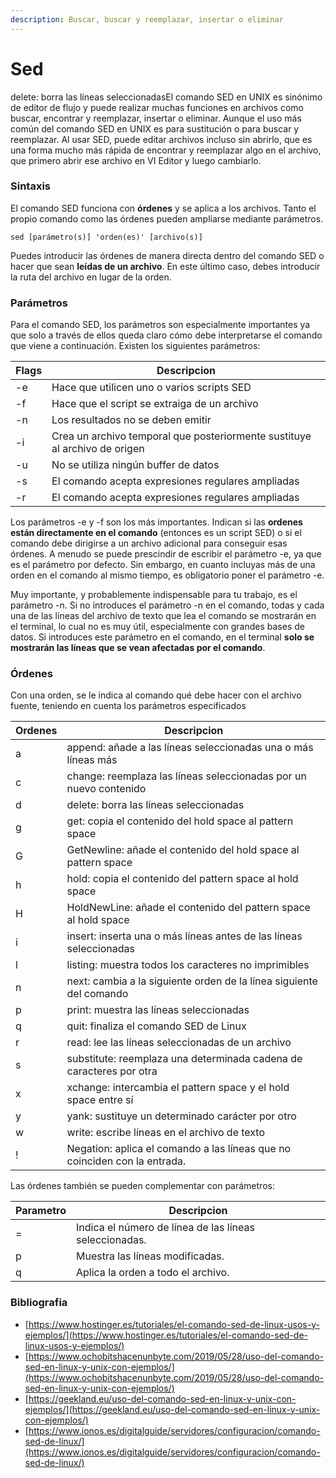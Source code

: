 ```yaml
---
description: Buscar, buscar y reemplazar, insertar o eliminar
---
```


# Sed

delete: borra las líneas seleccionadasEl comando SED en UNIX es sinónimo de editor de flujo y puede realizar muchas funciones en archivos como buscar, encontrar y reemplazar, insertar o eliminar. Aunque el uso más común del comando SED en UNIX es para sustitución o para buscar y reemplazar. Al usar SED, puede editar archivos incluso sin abrirlo, que es una forma mucho más rápida de encontrar y reemplazar algo en el archivo, que primero abrir ese archivo en VI Editor y luego cambiarlo.

### Sintaxis

El comando SED funciona con **órdenes** y se aplica a los archivos. Tanto el propio comando como las órdenes pueden ampliarse mediante parámetros.

```
sed [parámetro(s)] 'orden(es)' [archivo(s)]
```

Puedes introducir las órdenes de manera directa dentro del comando SED o hacer que sean **leídas de un archivo**. En este último caso, debes introducir la ruta del archivo en lugar de la orden.

### Parámetros

Para el comando SED, los parámetros son especialmente importantes ya que solo a través de ellos queda claro cómo debe interpretarse el comando que viene a continuación. Existen los siguientes parámetros:

| Flags | Descripcion                                                                |
| ----- | -------------------------------------------------------------------------- |
| -e    | Hace que utilicen uno o varios scripts SED                                 |
| -f    | Hace que el script se extraiga de un archivo                               |
| -n    | Los resultados no se deben emitir                                          |
| -i    | Crea un archivo temporal que posteriormente sustituye al archivo de origen |
| -u    | No se utiliza ningún buffer de datos                                       |
| -s    | El comando acepta expresiones regulares ampliadas                          |
| -r    | El comando acepta expresiones regulares ampliadas                          |

Los parámetros -e y -f son los más importantes. Indican si las **ordenes están directamente en el comando** (entonces es un script SED) o si el comando debe dirigirse a un archivo adicional para conseguir esas órdenes. A menudo se puede prescindir de escribir el parámetro -e, ya que es el parámetro por defecto. Sin embargo, en cuanto incluyas más de una orden en el comando al mismo tiempo, es obligatorio poner el parámetro -e.

Muy importante, y probablemente indispensable para tu trabajo, es el parámetro -n. Si no introduces el parámetro -n en el comando, todas y cada una de las líneas del archivo de texto que lea el comando se mostrarán en el terminal, lo cual no es muy útil, especialmente con grandes bases de datos. Si introduces este parámetro en el comando, en el terminal **solo se mostrarán las líneas que se vean afectadas por el comando**.

### Órdenes

Con una orden, se le indica al comando qué debe hacer con el archivo fuente, teniendo en cuenta los parámetros especificados

| Ordenes | Descripcion                                                               |
| ------- | ------------------------------------------------------------------------- |
| a       | append: añade a las líneas seleccionadas una o más líneas más             |
| c       | change: reemplaza las líneas seleccionadas por un nuevo contenido         |
| d       | delete: borra las líneas seleccionadas                                    |
| g       | get: copia el contenido del hold space al pattern space                   |
| G       | GetNewline: añade el contenido del hold space al pattern space            |
| h       | hold: copia el contenido del pattern space al hold space                  |
| H       | HoldNewLine: añade el contenido del pattern space al hold space           |
| i       | insert: inserta una o más líneas antes de las líneas seleccionadas        |
| l       | listing: muestra todos los caracteres no imprimibles                      |
| n       | next: cambia a la siguiente orden de la línea siguiente del comando       |
| p       | print: muestra las líneas seleccionadas                                   |
| q       | quit: finaliza el comando SED de Linux                                    |
| r       | read: lee las líneas seleccionadas de un archivo                          |
| s       | substitute: reemplaza una determinada cadena de caracteres por otra       |
| x       | xchange: intercambia el pattern space y el hold space entre sí            |
| y       | yank: sustituye un determinado carácter por otro                          |
| w       | write: escribe líneas en el archivo de texto                              |
| !       | Negation: aplica el comando a las líneas que no coinciden con la entrada. |

Las órdenes también se pueden complementar con parámetros:

| Parametro | Descripcion                                            |
| --------- | ------------------------------------------------------ |
| =         | Indica el número de línea de las líneas seleccionadas. |
| p         | Muestra las líneas modificadas.                        |
| q         | Aplica la orden a todo el archivo.                     |





### Bibliografia

* [https://www.hostinger.es/tutoriales/el-comando-sed-de-linux-usos-y-ejemplos/](https://www.hostinger.es/tutoriales/el-comando-sed-de-linux-usos-y-ejemplos/)
* [https://www.ochobitshacenunbyte.com/2019/05/28/uso-del-comando-sed-en-linux-y-unix-con-ejemplos/](https://www.ochobitshacenunbyte.com/2019/05/28/uso-del-comando-sed-en-linux-y-unix-con-ejemplos/)
* [https://geekland.eu/uso-del-comando-sed-en-linux-y-unix-con-ejemplos/](https://geekland.eu/uso-del-comando-sed-en-linux-y-unix-con-ejemplos/)
* [https://www.ionos.es/digitalguide/servidores/configuracion/comando-sed-de-linux/](https://www.ionos.es/digitalguide/servidores/configuracion/comando-sed-de-linux/)
